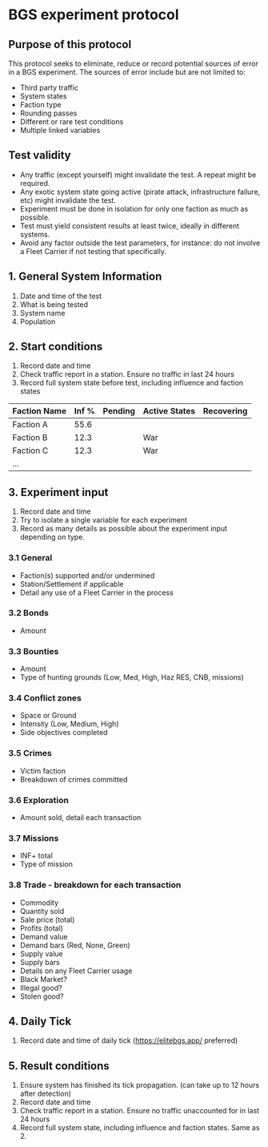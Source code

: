 # BGS experiment protocol
## Purpose of this protocol
This protocol seeks to eliminate, reduce or record potential sources of error in a BGS experiment.
The sources of error include but are not limited to:
- Third party traffic
- System states
- Faction type
- Rounding passes
- Different or rare test conditions 
- Multiple linked variables

## Test validity
-   Any traffic (except yourself) might invalidate the test. A repeat might be required.
-   Any exotic system state going active (pirate attack, infrastructure failure, etc) might invalidate the test.
-   Experiment must be done in isolation for only one faction as much as possible.
-   Test must yield consistent results at least twice, ideally in different systems.
-   Avoid any factor outside the test parameters, for instance: do not involve a Fleet Carrier if not testing that specifically.

## 1. General System Information
1. Date and time of the test
2. What is being tested
3. System name
4. Population

## 2. Start conditions
1. Record date and time
2. Check traffic report in a station. Ensure no traffic in last 24 hours
3. Record full system state before test, including influence and faction states

| Faction Name           | Inf % | Pending | Active States       | Recovering |
|------------------------|-------|---------|---------------------|------------|
| Faction A              | 55.6  |         |                     |            |
| Faction B              | 12.3  |         |  War                |            |
| Faction C              | 12.3  |         |  War                |            |
| ...                    |       |         |                     |            |

## 3. Experiment input
1. Record date and time
2. Try to isolate a single variable for each experiment
3. Record as many details as possible about the experiment input depending on type.

### 3.1 General
- Faction(s) supported and/or undermined
- Station/Settlement if applicable
- Detail any use of a Fleet Carrier in the process

### 3.2 Bonds
- Amount

### 3.3 Bounties
- Amount
- Type of hunting grounds (Low, Med, High, Haz RES, CNB, missions)

### 3.4 Conflict zones
- Space or Ground
- Intensity (Low, Medium, High)
- Side objectives completed

### 3.5 Crimes
- Victim faction
- Breakdown of crimes committed

### 3.6 Exploration
- Amount sold, detail each transaction

### 3.7 Missions
- INF+ total
- Type of mission

### 3.8 Trade - breakdown for each transaction
- Commodity
- Quantity sold
- Sale price (total)
- Profits (total)
- Demand value
- Demand bars (Red, None, Green)
- Supply value
- Supply bars
- Details on any Fleet Carrier usage
- Black Market?
- Illegal good?
- Stolen good?

## 4. Daily Tick
1. Record date and time of daily tick (https://elitebgs.app/ preferred)

## 5. Result conditions
1. Ensure system has finished its tick propagation. (can take up to 12 hours after detection)
2. Record date and time
3. Check traffic report in a station. Ensure no traffic unaccounted for in last 24 hours
4. Record full system state, including influence and faction states. Same as 2.
